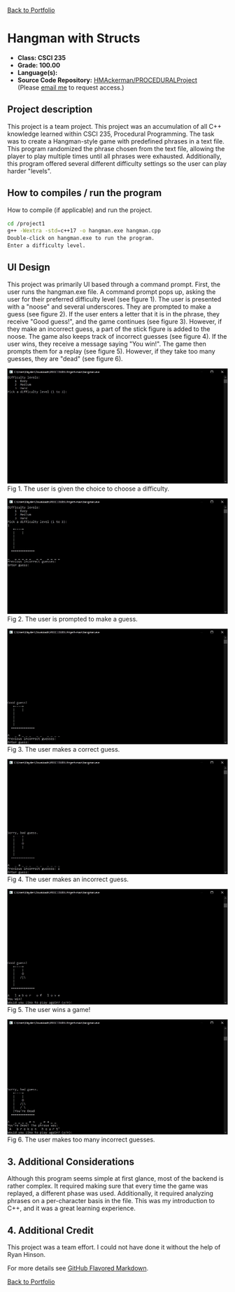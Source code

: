 [Back to Portfolio](./)

Hangman with Structs
===============

-   **Class: CSCI 235** 
-   **Grade: 100.00**
-   **Language(s):**
-   **Source Code Repository:** [HMAckerman/PROCEDURALProject](https://github.com/HMAckerman/PROCEDURALProject)  
    (Please [email me](mailto:HMAckerman@csustudent.net?subject=GitHub%20Access) to request access.)

## Project description

This project is a team project. This project was an accumulation of all C++ knowledge learned within CSCI 235, Procedural Programming. The task was to create a Hangman-style game with predefined phrases in a text file. This program randomized the phrase chosen from the text file, allowing the player to play multiple times until all phrases were exhausted. Additionally, this program offered several different difficulty settings so the user can play harder "levels".  

## How to compiles / run the program

How to compile (if applicable) and run the project.

```bash
cd /project1
g++ -Wextra -std=c++17 -o hangman.exe hangman.cpp
Double-click on hangman.exe to run the program.
Enter a difficulty level.
```

## UI Design

This project was primarily UI based through a command prompt. First, the user runs the hangman.exe file. A command prompt pops up, asking the user for their preferred difficulty level (see figure 1). The user is presented with a "noose" and several underscores. They are prompted to make a guess (see figure 2). If the user enters a letter that it is in the phrase, they receive "Good guess!", and the game continues (see figure 3). However, if they make an incorrect guess, a part of the stick figure is added to the noose. The game also keeps track of incorrect guesses (see figure 4). If the user wins, they receive a message saying "You win!". The game then prompts them for a replay (see figure 5). However, if they take too many guesses, they are "dead" (see figure 6). 

![Difficulty](images/cppfig1.jpg)<br>
Fig 1. The user is given the choice to choose a difficulty.

![Guesses](images/cppfig2.jpg)
Fig 2. The user is prompted to make a guess.

![Correct Guess](images/cppfig3.jpg)
Fig 3. The user makes a correct guess.

![Incorrect Guess](images/cppfig4.jpg)
Fig 4. The user makes an incorrect guess.

![Win](images/cppfig5.jpg)
Fig 5. The user wins a game!

![Lose](images/cppfig6.jpg)
Fig 6. The user makes too many incorrect guesses.

## 3. Additional Considerations

Although this program seems simple at first glance, most of the backend is rather complex. It required making sure that every time the game was replayed, a different phase was used. Additionally, it required analyzing phrases on a per-character basis in the file. This was my introduction to C++, and it was a great learning experience.

## 4. Additional Credit

This project was a team effort. I could not have done it without the help of Ryan Hinson. 

For more details see [GitHub Flavored Markdown](https://guides.github.com/features/mastering-markdown/).

[Back to Portfolio](./)
